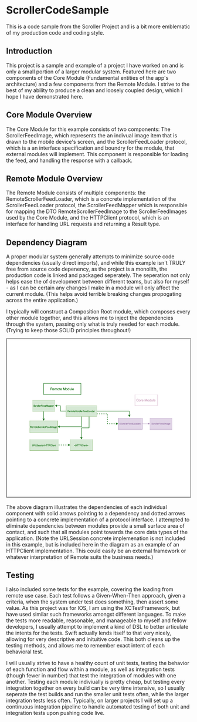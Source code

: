 # ScrollerCodeSample
This is a code sample from the Scroller Project and is a bit more emblematic of my production code and coding style.

## Introduction
This project is a sample and example of a project I have worked on and is only a small portion of a larger modular system.
Featured here are two components of the Core Module (Fundamental entities of the app's architecture) and a few components from the Remote Module.
I strive to the best of my ability to produce a clean and loosely coupled design, which I hope I have demonstrated here.

## Core Module Overview
The Core Module for this example consists of two components: The ScrollerFeedImage, which represents the an indivual image item that is drawn to the mobile device's screen, and the ScrollerFeedLoader protocol, which is a an interface specification and boundry for the module, that external modules will implement. This component is responsible for loading the feed, and handling the response with a callback.

## Remote Module Overview
The Remote Module consists of multiple components: the RemoteScrollerFeedLoader, which is a concrete implementation of the ScrollerFeedLoader protocol,
the ScrollerFeedMapper which is responsible for mapping the DTO RemoteScrollerFeedImage to the ScrollerFeedImages used by the Core Module, and the HTTPClient protocol, which is an interface for handling URL requests and returning a Result type.


## Dependency Diagram
A proper modular system generally attempts to minimize source code dependencies (usually direct imports), and while this example isn't TRULY free from source code depenency, as the project is a monolith, the production code is linked and packaged seperately. The seperation not only helps ease the of development between different teams, but also for myself - as I can be certain any changes I make in a module will only affect the current module. (This helps avoid terrible breaking changes propogating across the entire application.)

I typically will construct a Composition Root module, which composes every other module together, and this allows me to inject the dependencies through the system, passing only what is truly needed for each module. (Trying to keep those SOLID principles throughout!)

![Dependencies](ScrollerSampleDiagram2.drawio.png)

The above diagram illustrates the dependencies of each individual component with solid arrows pointing to a dependency and dotted arrows pointing to a concrete implementation of a protocol interface. I attempted to eliminate dependencies between modules provide a small surface area of contact, and such that all modules point towards the core data types of the application. (Note the URLSession concrete implemenation is not included in this example, but is included here in the diagram as an example of an HTTPClient implementation. This could easily be an external framework or whatever interpretation of Remote suits the business needs.)

## Testing
I also included some tests for the example, covering the loading from remote use case. Each test follows a Given-When-Then approach, given a criteria, when the system under test does something, then assert some value. As this project was for IOS, I am using the XCTestFramework, but have used similar such frameworks amongst different languages. To make the tests more readable, reasonable, and manageable to myself and fellow developers, I usually attempt to implement a kind of DSL to better articulate the intents for the tests. Swift actually lends itself to that very nicely, allowing for very descriptive and inituitive code. This both cleans up the testing methods, and allows me to remember exact intent of each behavioral test.

I will usually strive to have a healthy count of unit tests, testing the behavior of each function and flow within a module, as well as integration tests (though fewer in number) that test the integration of modules with one another. Testing each module indiviually is pretty cheap, but testing every integration together on every build can be very time intensive, so I usually seperate the test builds and run the smaller unit tests often, while the larger integration tests less often. Typically, on larger projects I will set up a continuous integration pipeline to handle automated testing of both unit and integration tests upon pushing code live.






